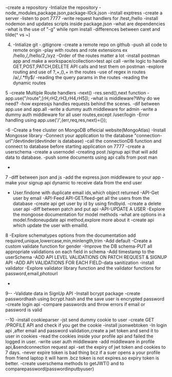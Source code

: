 -create a repository
-Intialize the repository
-node_modules,package.json,package-l0ck.json
-install exptress
-create a server
-listen to port 7777
-write request handlers for /test,/hello
-install nodemon and updates scripts inside package.json
-what are dependencies
-what is the use of "-g" while npm install
-differences between caret and tilde(^ vs ~)

4.  -Intialize git
    -.gitignore
    -create a remote repo on github
    -push all code to remote origin
    -play with routes and rote extensions ex /hello,/,/hello/2,/xyz
    -Order of the routes matter a lot
    -install postman app and make a workspace/collection>test api call
    -write logic to handle GET,POST,PATCH,DELETE API calls and test them on postman
    -explore routing and use of ?,+,(),+ in the routes
    -use of regex in routes /a/,/.\*fly$/
    -reading the query params in the routes
    -reading the dynamic routes

5
-create Multiple Route handlers
-next()
-res.send(),next function
-app.use("/route",[rH,rH2,rH3,rH4,rH5]);
-what is middleware?Why do we need?
-how expressjs handles requests behind the scenes.
-dif between app.use and app.all
-write a dummy auth middleware for admin
-write a dummy auth middleware for all user routes,except /user/login
-Error handling using app.use('/',(err,req,res,next)={});

-6
-Create a free cluster on MongoDB offeicial website(MongoAtlas)
-Install Mongosse library
-Connect your application to the database "connection-url"/devtinder(devtinder is database)
-call the connectionDB function and connect to database before starting application on 7777
-create a userschema
-create a usernodel
-creating post /signup api that will add data to database.
-push some documents using api calls from post man

-

7
-diff between json and js
-add the express.json middleware to your app
-make your signup api dynamic to receive data from the end user

- User.findone with duplicate email ids,which object returned
  -API-Get user by email
  -API-Feed API-GET/feed-get all the users from the database
  -create api get user by id by using findbyid.
  -create a delete user api
  -diff between patch and put api
  -API-UPDATE A USER
  -Explore the mongoose documentation for model methods
  -what are options in a model.findoneupdate api method,explore more about it
  -create api which update the user with emailId.

8
-Explore schematypes options from the documentation
add required,unique,lowercase,min,minlength,trim
-Add default
-Create a custom validate function for gender
-Improve the DB schema-PUT all appropriate validations on each field in schema
-Add timestamp to the userSchema
-ADD API LEVEL VALIDATIONS ON PATCH REQUEST & SIGNUP API
-ADD API VALIDATIONS FOR EACH FIELD-data sanitization
-install validator
-Explore validator library function and the validator functions for password,email,photourl

-

9--
-Validate data in SignUp API
-Install bcrypt package
-create passwordhash using bcrypt.hash and the save user is encrypted password
-create login api
-compare passwords and throw errors if email or password is valid

--10
-install cookieparser
-jst send dummy cookie to user
-create GET /PROFILE API and check if you get the cookie
-install jsonwebtoken
-In login api ,after email and password validation,create a jwt token and send it to user in cookies
-read the cookies inside your profile api and failed the logged in user.
-write user auth middleware
-add middleware in profile api,&sendconnection request api
-set the expiry of jwt token and cookies to 7 days.
-never expire token is bad thing bcz if a suer opens a your profile from friend laptop it will harm .bcz token is not expires.so expiry token is better.
-create userschema methods to getJWT() and to comparepassword(passwordinputbyuser)
